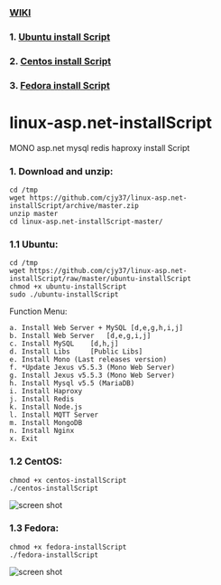 ### [WIKI](https://github.com/cjy37/linux-asp.net-installScript/wiki)

###     1. [Ubuntu install Script](#11-ubuntu)
###     2. [Centos install Script](#12-centos)
###     3. [Fedora install Script](#13-fedora)

linux-asp.net-installScript
===========================

MONO asp.net mysql redis haproxy install Script

### 1. Download and unzip:
```
cd /tmp
wget https://github.com/cjy37/linux-asp.net-installScript/archive/master.zip
unzip master
cd linux-asp.net-installScript-master/
```


### 1.1 Ubuntu:
```
cd /tmp
wget https://github.com/cjy37/linux-asp.net-installScript/raw/master/ubuntu-installScript
chmod +x ubuntu-installScript
sudo ./ubuntu-installScript
```
Function Menu:                                                         
```
a. Install Web Server + MySQL [d,e,g,h,i,j]  
b. Install Web Server   [d,e,g,i,j]          
c. Install MySQL    [d,h,j]                  
d. Install Libs     [Public Libs]            
e. Install Mono (Last releases version)      
f. *Update Jexus v5.5.3 (Mono Web Server)    
g. Install Jexus v5.5.3 (Mono Web Server)    
h. Install Mysql v5.5 (MariaDB)              
i. Install Haproxy                           
j. Install Redis                             
k. Install Node.js                           
l. Install MQTT Server                       
m. Install MongoDB                           
n. Install Nginx                             
x. Exit
```




### 1.2 CentOS: 
```
chmod +x centos-installScript
./centos-installScript
```
![screen shot](https://raw.github.com/cjy37/linux-asp.net-installScript/master/centos-install.png)

### 1.3 Fedora: 
```
chmod +x fedora-installScript
./fedora-installScript
```
![screen shot](https://raw.github.com/cjy37/linux-asp.net-installScript/master/fedora-install.png)

